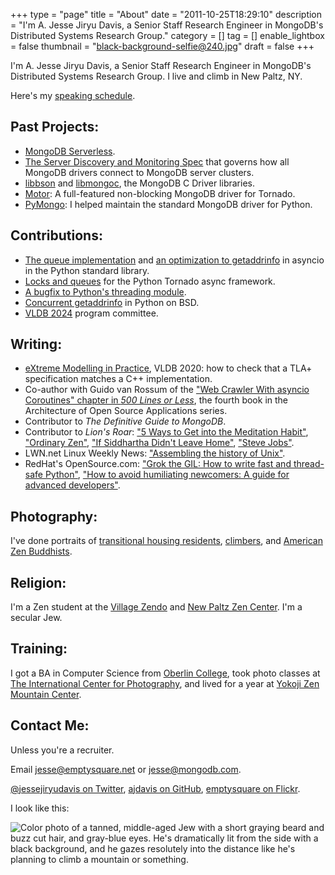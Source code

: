 +++
type = "page"
title = "About"
date = "2011-10-25T18:29:10"
description = "I'm A. Jesse Jiryu Davis, a Senior Staff Research Engineer in MongoDB's Distributed Systems Research Group."
category = []
tag = []
enable_lightbox = false
thumbnail = "black-background-selfie@240.jpg"
draft = false
+++

I'm A. Jesse Jiryu Davis, a Senior Staff Research Engineer in MongoDB's Distributed Systems Research Group. I live and climb in New Paltz, NY.

Here's my [speaking schedule](/speaking/).

## Past Projects:

*   [MongoDB Serverless](https://www.mongodb.com/blog/post/introducing-serverless-instances-mongodb-atlas-now-available-preview).
*   [The Server Discovery and Monitoring Spec](https://github.com/mongodb/specifications/blob/master/source/server-discovery-and-monitoring/server-monitoring.rst) that governs how all MongoDB drivers connect to MongoDB server clusters.
*   [libbson](https://github.com/mongodb/libbson) and [libmongoc](https://github.com/mongodb/mongo-c-driver), the MongoDB C Driver libraries.
*   [Motor](https://motor.rtfd.io/): A full-featured non-blocking MongoDB driver for Tornado.
*   [PyMongo](http://pypi.python.org/pypi/pymongo/): I helped maintain the standard MongoDB driver for Python.

## Contributions:

*   [The queue implementation](https://docs.python.org/3/library/asyncio-queue.html) and [an optimization to getaddrinfo](https://github.com/python/asyncio/commit/39c135baf73762830148236da622787052efba19) in asyncio in the Python standard library.
*   [Locks and queues](http://www.tornadoweb.org/en/stable/releases/v4.2.0.html#new-modules-tornado-locks-and-tornado-queues) for the Python Tornado async framework.
*   [A bugfix to Python's threading module](http://bugs.python.org/issue18418).
*   [Concurrent getaddrinfo](http://bugs.python.org/issue25924) in Python on BSD.
*   [VLDB 2024](https://vldb.org/2024/) program committee.

## Writing:

*   [eXtreme Modelling in Practice](https://arxiv.org/abs/2006.00915), VLDB 2020: how to check that a TLA+ specification matches a C++ implementation.
*   Co-author with Guido van Rossum of the ["Web Crawler With asyncio Coroutines" chapter in _500 Lines or Less_](/architecture-open-source-applications-500-lines-published), the fourth book in the Architecture of Open Source Applications series.
*   Contributor to _The Definitive Guide to MongoDB_.
*   Contributor to _Lion's Roar_: ["5 Ways to Get into the Meditation Habit"](https://www.lionsroar.com/5-ways-to-get-into-the-meditation-habit/), ["Ordinary Zen"](https://web.archive.org/web/20230930122833/https://www.lionsroar.com/what-might-ordinary-zen-look-like/), ["If Siddhartha Didn't Leave Home"](http://www.lionsroar.com/siddhartha-didnt-leave-home/), ["Steve Jobs"](https://web.archive.org/web/20231210062726/http://www.lionsroar.com/aaron-sorkin-shows-us-a-brutal-hero-in-steve-jobs/).
*   LWN.net Linux Weekly News: ["Assembling the history of Unix"](https://lwn.net/Articles/725297/).
*   RedHat's OpenSource.com: ["Grok the GIL: How to write fast and thread-safe Python"](https://opensource.com/article/17/4/grok-gil), ["How to avoid humiliating newcomers: A guide for advanced developers"](https://opensource.com/article/18/3/avoid-humiliating-newcomers).

## Photography:

I've done portraits of [transitional housing residents](https://portfolio.emptysqua.re/transitional-housing), [climbers](https://portfolio.emptysqua.re/rock-climbing), and [American Zen Buddhists](https://portfolio.emptysqua.re/new-york-zen).

## Religion:

I'm a Zen student at the [Village Zendo](http://villagezendo.org) and [New Paltz Zen Center](https://www.npzc.org/). I'm a secular Jew.

## Training:

I got a BA in Computer Science from [Oberlin College](http://oberlin.edu), took photo classes at [The International Center for Photography](http://icp.org), and lived for a year at [Yokoji Zen Mountain Center](http://zmc.org).

## Contact Me:

Unless you're a recruiter.

Email [jesse@emptysquare.net](mailto:jesse@emptysquare.net) or [jesse@mongodb.com](mailto:jesse@mongodb.com).

[@jessejiryudavis on Twitter](http://twitter.com/jessejiryudavis), [ajdavis on GitHub](http://github.com/ajdavis), [emptysquare on Flickr](http://flickr.com/photos/emptysquare).

I look like this:

![Color photo of a tanned, middle-aged Jew with a short graying beard and buzz cut hair, and gray-blue eyes. He's dramatically lit from the side with a black background, and he gazes resolutely into the distance like he's planning to climb a mountain or something.](black-background-selfie.jpg)
